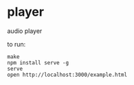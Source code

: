 
# player

  audio player

to run:

```
make
npm install serve -g
serve
open http://localhost:3000/example.html
```
